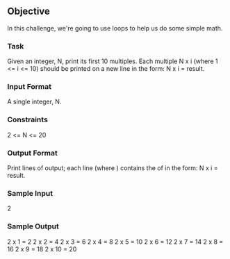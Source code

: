 ## Objective
In this challenge, we're going to use loops to help us do some simple math.

### Task
Given an integer, N, print its first 10 multiples. Each multiple N x i (where 1 <= i <= 10) should be printed on a new line in the form: N x i = result.

### Input Format
A single integer, N.

### Constraints
2 <= N <= 20

### Output Format
Print  lines of output; each line  (where ) contains the  of  in the form:
N x i = result.

### Sample Input
2

### Sample Output
2 x 1 = 2
2 x 2 = 4
2 x 3 = 6
2 x 4 = 8
2 x 5 = 10
2 x 6 = 12
2 x 7 = 14
2 x 8 = 16
2 x 9 = 18
2 x 10 = 20
